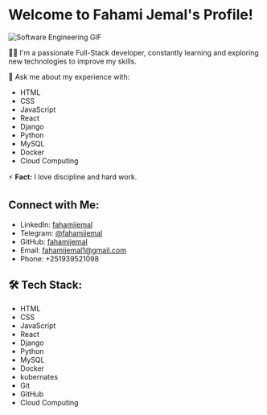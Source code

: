 # Welcome to Fahami Jemal's Profile!  

![Software Engineering GIF](https://raw.githubusercontent.com/abhisheknaiidu/abhisheknaiidu/refs/heads/master/code.gif)

👨‍💻 I'm a passionate Full-Stack developer, constantly learning and exploring new technologies to improve my skills.  

💬 Ask me about my experience with:  
- HTML  
- CSS  
- JavaScript
- React  
- Django  
- Python  
- MySQL 
- Docker 
- Cloud Computing  

⚡ **Fact:** I love discipline and hard work.  

## Connect with Me:
- LinkedIn: [fahamijemal](https://www.linkedin.com/in/fahamijemal)
- Telegram: [@fahamijemal](https://t.me/fahamijemal)
- GitHub: [fahamijemal](https://github.com/fahamijemal)
- Email: fahamijemal1@gmail.com
- Phone: +251939521098

## 🛠 Tech Stack:
- HTML
- CSS
- JavaScript
- React
- Django
- Python
- MySQL
- Docker
- kubernates
- Git
- GitHub
- Cloud Computing